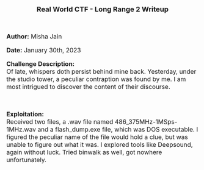 <font size = '4'>
<p align = 'center'>
<b>
Real World CTF - Long Range 2 Writeup 
</b>
</p>
</font>

<br>
<font size = '3'>

<b>Author:</b> Misha Jain

<b>Date:</b> January 30th, 2023

<b>Challenge Description:</b><br>
Of late, whispers doth persist behind mine back. Yesterday, under the studio tower, a peculiar contraption was found by me. I am most intrigued to discover the content of their discourse.

<br>

<b>Exploitation:</b><br>
Received two files, a .wav file named 486_375MHz-1MSps-1MHz.wav and a flash_dump.exe file, which was DOS executable. I figured the peculiar name of the file would hold a clue, but was unable to figure out what it was. I explored tools like Deepsound, again without luck. Tried binwalk as well, got nowhere unfortunately.

</font>